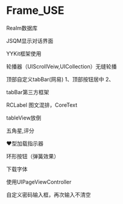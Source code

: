 # Frame_USE
Realm数据库

JSQM显示对话界面

YYKit框架使用

轮播器（UIScrollVeiw,UICollection）无缝轮播

顶部自定义tabBar(网易)
    1、顶部按钮居中
    2、

tabBar第三方框架

RCLabel 图文混排，CoreText

tableView放倒

五角星,评分

❤️型加载指示器

环形按钮（弹簧效果）

下载字体

使用UIPageViewController

自定义密码输入框，再次输入不清空

